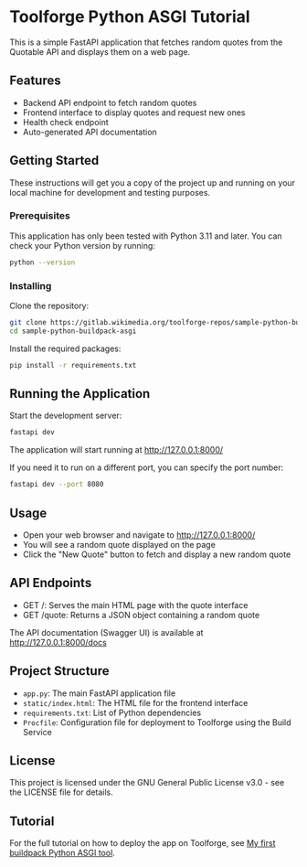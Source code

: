 # Toolforge Python ASGI Tutorial

This is a simple FastAPI application that fetches random quotes from the Quotable API and displays them on a web page.

## Features

- Backend API endpoint to fetch random quotes
- Frontend interface to display quotes and request new ones
- Health check endpoint
- Auto-generated API documentation

## Getting Started

These instructions will get you a copy of the project up and running on your local machine for development and testing purposes.

### Prerequisites

This application has only been tested with Python 3.11 and later.
You can check your Python version by running:

```bash
python --version
```

### Installing

Clone the repository:

```bash
git clone https://gitlab.wikimedia.org/toolforge-repos/sample-python-buildpack-asgi.git
cd sample-python-buildpack-asgi
```

Install the required packages:

```bash
pip install -r requirements.txt
```

## Running the Application

Start the development server:

```bash
fastapi dev
```

The application will start running at <http://127.0.0.1:8000/>

If you need it to run on a different port, you can specify the port number:

```bash
fastapi dev --port 8080
```

## Usage

- Open your web browser and navigate to <http://127.0.0.1:8000/>
- You will see a random quote displayed on the page
- Click the "New Quote" button to fetch and display a new random quote

## API Endpoints

- GET /: Serves the main HTML page with the quote interface
- GET /quote: Returns a JSON object containing a random quote

The API documentation (Swagger UI) is available at <http://127.0.0.1:8000/docs>

## Project Structure

- `app.py`: The main FastAPI application file
- `static/index.html`: The HTML file for the frontend interface
- `requirements.txt`: List of Python dependencies
- `Procfile`: Configuration file for deployment to Toolforge using the Build Service

## License

This project is licensed under the GNU General Public License v3.0 - see the LICENSE file for details.

## Tutorial

For the full tutorial on how to deploy the app on Toolforge, see [My first buildpack Python ASGI tool](https://wikitech.wikimedia.org/w/index.php?title=Help:Toolforge/Build_Service/My_first_Buildpack_Python_ASGI_tool).
